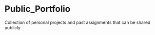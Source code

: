 # Public_Portfolio
Collection of personal projects and past assignments that can be shared publicly
